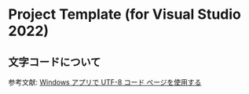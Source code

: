 # Project Template (for Visual Studio 2022)

## 文字コードについて

参考文献:
[Windows アプリで UTF-8 コード ページを使用する](https://learn.microsoft.com/ja-jp/windows/apps/design/globalizing/use-utf8-code-page)
